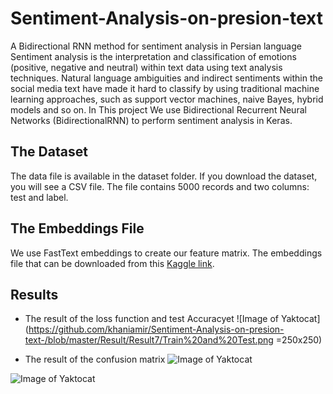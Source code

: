 # Sentiment-Analysis-on-presion-text

A Bidirectional RNN method for sentiment analysis in Persian language
Sentiment analysis is the interpretation and classification of emotions (positive, negative and neutral) within text data using text analysis techniques. Natural language ambiguities and indirect sentiments within the social media text have made it hard to classify by using traditional machine learning approaches, such as support vector machines, naive Bayes, hybrid models and so on. In This project We use Bidirectional Recurrent Neural Networks (BidirectionalRNN) to perform sentiment analysis in Keras.


## The Dataset
The data file is available in the dataset folder. If you download the dataset, you will see a CSV file. The file contains 5000 records and two columns: test and label.


## The Embeddings File
We use FastText embeddings to create our feature matrix. The embeddings file that can be downloaded from this [ Kaggle link](https://fasttext.cc/docs/en/crawl-vectors.html). 

## Results


* The result of the loss function and test Accuracyet
![Image of Yaktocat](https://github.com/khaniamir/Sentiment-Analysis-on-presion-text-/blob/master/Result/Result7/Train%20and%20Test.png  =250x250)


* The result of the confusion matrix
![Image of Yaktocat](https://github.com/khaniamir/Sentiment-Analysis-on-presion-text-/blob/master/Result/Result7/confusion%20matrix1.png)

![Image of Yaktocat](https://github.com/khaniamir/Sentiment-Analysis-on-presion-text-/blob/master/Result/Result7/confusion%20matrix2.png)



